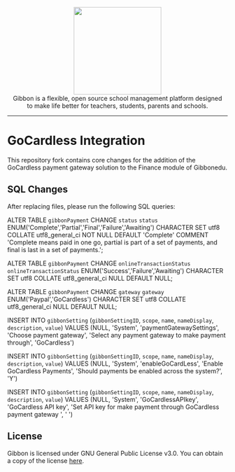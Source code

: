 <p align="center">
    <a href="https://gibbonedu.org/" target="_blank"><img width="200" src="https://gibbonedu.org/img/gibbon-logo.png"></a><br>
    Gibbon is a flexible, open source school management platform designed <br>
    to make life better for teachers, students, parents and schools.
</p>

------

GoCardless Integration
===========
This repository fork contains core changes for the addition of the GoCardless payment gateway solution to the Finance module of Gibbonedu.

## SQL Changes

After replacing files, please run the following SQL queries:

ALTER TABLE `gibbonPayment` CHANGE `status` `status` ENUM('Complete','Partial','Final','Failure','Awaiting') CHARACTER SET utf8 COLLATE utf8_general_ci NOT NULL DEFAULT 'Complete' COMMENT 'Complete means paid in one go, partial is part of a set of payments, and final is last in a set of payments.'; 

ALTER TABLE `gibbonPayment` CHANGE `onlineTransactionStatus` `onlineTransactionStatus` ENUM('Success','Failure','Awaiting') CHARACTER SET utf8 COLLATE utf8_general_ci NULL DEFAULT NULL; 

ALTER TABLE `gibbonPayment` CHANGE `gateway` `gateway` ENUM('Paypal','GoCardless') CHARACTER SET utf8 COLLATE utf8_general_ci NULL DEFAULT NULL; 

INSERT INTO `gibbonSetting` (`gibbonSettingID`, `scope`, `name`, `nameDisplay`, `description`, `value`) VALUES 
(NULL, 'System', 'paymentGatewaySettings', 'Choose payment gateway', 'Select any payment gateway to make payment through', 'GoCardless') 

INSERT INTO `gibbonSetting` (`gibbonSettingID`, `scope`, `name`, `nameDisplay`, `description`, `value`) VALUES 
(NULL, 'System', 'enableGoCardLess', 'Enable GoCardless Payments', 'Should payments be enabled across the system?', 'Y')

INSERT INTO `gibbonSetting` (`gibbonSettingID`, `scope`, `name`, `nameDisplay`, `description`, `value`) VALUES 
(NULL, 'System', 'GoCardlessAPIkey', 'GoCardless API key', 'Set API key for make payment through GoCardless payment gateway ', ' ') 

## License

Gibbon is licensed under GNU General Public License v3.0. You can obtain a copy of the license [here](https://github.com/GibbonEdu/core/blob/master/LICENSE).
